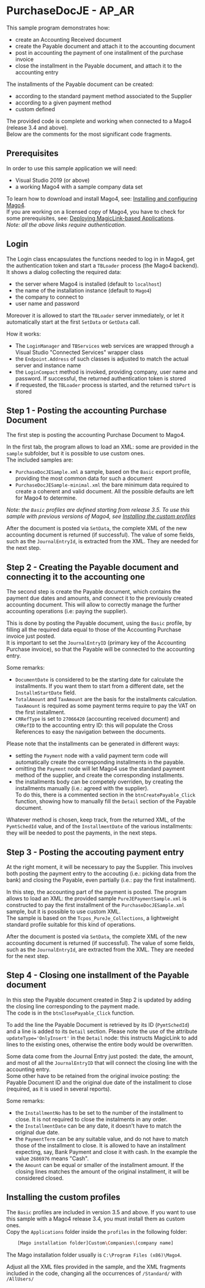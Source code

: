 # PurchaseDocJE - AP_AR
This sample program demonstrates how:
* create an Accounting Received document
* create the Payable document and attach it to the accounting document
* post in accounting the payment of one installment of the purchase invoice
* close the installment in the Payable document, and attach it to the accounting entry

The installments of the Payable document can be created:
* according to the standard payment method associated to the Supplier
* according to a given payment method 
* custom defined

The provided code is complete and working when connected to a Mago4 (release 3.4 and above).  
Below are the comments for the most significant code fragments.

## Prerequisites

In order to use this sample application we will need:
* Visual Studio 2019 (or above)
* a working Mago4 with a sample company data set

To learn how to download and install Mago4, see: [Installing and configuring Mago4](http://www.microarea.it/MicroareaHelpCenter/RefGuide-M4-ERP-InstallationGuide.ashx).  
If you are working on a licensed copy of Mago4, you have to check for some prerequisites, see: [Deploying MagicLink-based Applications](http://www.microarea.it/MicroareaHelpCenter/RefGuide-Extensions-TBMagicPlatform-DeployingMagicLinkApplications.ashx).  
_Note: all the above links require authentication_.

## Login
The Login class encapsulates the functions needed to log in in Mago4, get the authentication token and start a ``TBLoader`` process (the Mago4 backend).  
It shows a dialog collecting the required data:
* the server where Mago4 is installed (default to ``localhost``)
* the name of the installation instance (default to ``Mago4``)
* the company to connect to
* user name and password

Moreover it is allowed to start the ``TBLoader`` server immediately, or let it automatically start at the first ``SetData`` or ``GetData`` call.

How it works:
* The ``LoginManager`` and ``TBServices`` web services are wrapped through a Visual Studio "Connected Services" wrapper class
* the ``Endpoint.Address`` of such classes is adjusted to match the actual server and instance name
* the ``LoginCompact`` method is invoked, providing company, user name and password. If successful, the returned authentication token is stored
* if requested, the ``TBLoader`` process is started, and the returned ``tbPort`` is stored

## Step 1 - Posting the accounting Purchase Document 
The first step is posting the accounting Purchase Document to Mago4.

In the first tab, the program allows to load an XML: some are provided in the ``sample`` subfolder, but it is possible to use custom ones.  
The included samples are:
* ``PurchaseDocJESample.xml`` a sample, based on the ``Basic`` export profile, providing the most common data for such a document
* ``PurchaseDocJESample-minimal.xml`` the bare minimum data required to create a coherent and valid document. All the possible defaults are left for Mago4 to determine.

*Note: the `Basic` profiles are defined starting from release 3.5. To use this sample with previous versions of Mago4, see [Installing the custom profiles](#installing-the-custom-profiles)*

After the document is posted via ``SetData``, the complete XML of the new accounting document is returned (if successful). The value of some fields, such as the ``JournalEntryId``, is extracted from the XML. They are needed for the next step.

## Step 2 - Creating the Payable document and connecting it to the accounting one
The second step is create the Payable document, which contains the payment due dates and amounts, and connect it to the previously created accounting document. This will allow to correctly manage the further accounting operations (i.e: paying the supplier).

This is done by posting the Payable document, using the ``Basic`` profile, by filling all the required data equal to those of the Accounting Purchase invoice just posted.  
It is important to set the ``JournalEntryID`` (primary key of the Accounting Purchase invoice), so that the Payable will be connected to the accounting entry.

Some remarks:
* ``DocumentDate`` is considered to be the starting date for calculate the installments. If you want them to start from a different date, set the ``InstallmStartDate`` field.
* ``TotalAmount`` and ``TaxAmount`` are the basis for the installments calculation. ``TaxAmount`` is required as some payment terms require to pay the VAT on the first installment. 
* ``CRRefType`` is set to ``27066420`` (accounting received document) and ``CRRefID`` to the accounting entry ID: this will populate the Cross References to easy the navigation between the documents.

Please note that the installments can be generated in different ways:
* setting the ``Payment`` node with a valid payment term code will automatically create the corresponding installments in the payable. 
* omitting the ``Payment`` node will let Mago4 use the standard payment method of the supplier, and create the corresponding installments.
* the installments body can be competely overriden, by creating the installments manually (i.e.: agreed with the supplier).  
To do this, there is a commented section in the ``btnCreatePayable_Click`` function, showing how to manually fill the ``Detail`` section of the Payable document.

Whatever method is chosen, keep track, from the returned XML, of the ``PymtSchedId`` value, and of the ``InstallmentDate`` of the various installments: they will be needed to post the payments, in the next steps.

## Step 3 - Posting the accouting payment entry
At the right moment, it will be necessary to pay the Supplier. This involves both posting the payment entry to the accouting (i.e.: picking data from the bank) and closing the Payable, even partially (i.e.: pay the first installment).

In this step, the accounting part of the payment is posted. The program allows to load an XML: the provided sample ``PureJEPaymentSample.xml`` is constructed to pay the first installment of the ``PurchaseDocJESample.xml`` sample, but it is possible to use custom XML.  
The sample is based on the ``Tcpos_PureJe_Collections``, a lightweight standard profile suitable for this kind of operations.

After the document is posted via ``SetData``, the complete XML of the new accounting document is returned (if successful). The value of some fields, such as the ``JournalEntryId``, are extracted from the XML. They are needed for the next step.

## Step 4 - Closing one installment of the Payable document
In this step the Payable document created in Step 2 is updated by adding the closing line corresponding to the payment made.  
The code is in the ``btnClosePayable_Click`` function.

To add the line the Payable Document is retrieved by its ID (``PymtSchedId``) and a line is added to its ``Detail`` section. Please note the use of the attribute ``updateType='OnlyInsert'`` in the ``Detail`` node: this instructs MagicLink to add lines to the existing ones, otherwise the entire body would be overwritten.

Some data come from the Journal Entry just posted: the date, the amount, and most of all the ``JournalEntryID`` that will connect the closing line with the accounting entry.  
Some other have to be retained from the original invoice posting: the Payable Document ID and the original due date of the installment to close (required, as it is used in several reports).

Some remarks:
* the ``InstallmentNo`` has to be set to the number of the installment to close. It is not required to close the instalments in any order.
* the ``InstallmentDate`` can be any date, it doesn't have to match the original due date.
* the ``PaymentTerm`` can be any suitable value, and do not have to match those of the installment to close. It is allowed to have an installment expecting, say, Bank Payment and close it with cash. In the example the value ``2686976`` means "Cash".
* the ``Amount`` can be equal or smaller of the installment amount. If the closing lines matches the amount of the original installment, it will be considered closed. 

## Installing the custom profiles
The `Basic` profiles are included in version 3.5 and above. If you want to use this sample with a Mago4 release 3.4, you must install them as custom ones.    
Copy the ``Applications`` folder inside the ``profiles`` in the following folder:
```sh
    [Mago installation folder]Custom\Companies\[company name] 
```
The Mago installation folder usually is ``C:\Program Files (x86)\Mago4``.

Adjust all the XML files provided in the sample, and the XML fragments included in the code, changing all the occurrences of ``/Standard/`` with ``/AllUsers/``